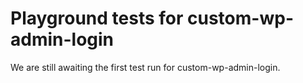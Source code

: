 # Playground tests for custom-wp-admin-login
We are still awaiting the first test run for custom-wp-admin-login.
